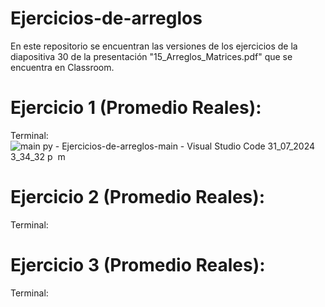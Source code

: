 # Ejercicios-de-arreglos
En este repositorio se encuentran las versiones de los ejercicios de la diapositiva 30 de la presentación "15_Arreglos_Matrices.pdf" que se encuentra en Classroom.

# Ejercicio 1 (Promedio Reales):
Terminal:
![main py - Ejercicios-de-arreglos-main - Visual Studio Code 31_07_2024 3_34_32 p  m](https://github.com/user-attachments/assets/8e5d61ba-3f93-4274-ae29-165d0620cf81)

# Ejercicio 2 (Promedio Reales):
Terminal:

# Ejercicio 3 (Promedio Reales):
Terminal:
